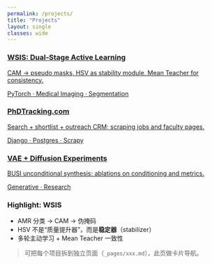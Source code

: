 ```yaml
---
permalink: /projects/
title: "Projects"
layout: single
classes: wide
---
```



<div class="grid-cards">
<a class="card" id="wsis" href="#wsis">
<h3>WSIS: Dual‑Stage Active Learning</h3>
<p>CAM → pseudo masks, HSV as stability module, Mean Teacher for consistency.</p>
<span>PyTorch · Medical Imaging · Segmentation</span>
</a>
<a class="card" id="phdtracking" href="#phdtracking">
<h3>PhDTracking.com</h3>
<p>Search + shortlist + outreach CRM; scraping jobs and faculty pages.</p>
<span>Django · Postgres · Scrapy</span>
</a>
<a class="card" href="#diffusion">
<h3>VAE + Diffusion Experiments</h3>
<p>BUSI unconditional synthesis; ablations on conditioning and metrics.</p>
<span>Generative · Research</span>
</a>
</div>


### Highlight: WSIS
- AMR 分类 → CAM → 伪掩码
- HSV 不是“质量提升器”，而是**稳定器**（stabilizer）
- 多轮主动学习 + Mean Teacher 一致性


> 可把每个项目拆到独立页面（`_pages/xxx.md`），此页做卡片导航。
